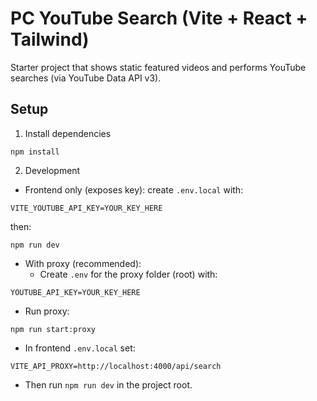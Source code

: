 # PC YouTube Search (Vite + React + Tailwind)

Starter project that shows static featured videos and performs YouTube searches (via YouTube Data API v3).

## Setup

1. Install dependencies
```
npm install
```

2. Development
- Frontend only (exposes key): create `.env.local` with:
```
VITE_YOUTUBE_API_KEY=YOUR_KEY_HERE
```
then:
```
npm run dev
```

- With proxy (recommended):
  - Create `.env` for the proxy folder (root) with:
```
YOUTUBE_API_KEY=YOUR_KEY_HERE
```
  - Run proxy:
```
npm run start:proxy
```
  - In frontend `.env.local` set:
```
VITE_API_PROXY=http://localhost:4000/api/search
```
  - Then run `npm run dev` in the project root.

